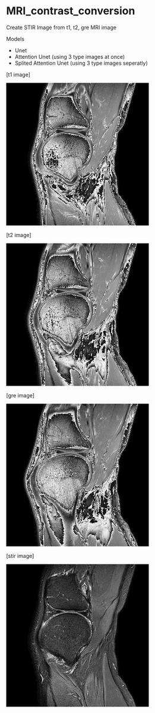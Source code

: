 # MRI_contrast_conversion

Create STIR Image from t1, t2, gre MRI image

Models
- Unet
- Attention Unet (using 3 type images at once)
- Splited Attention Unet (using 3 type images seperatly)

[t1 image]

![t1](./images/x_t1.png)

[t2 image]

![t2](./images/x_t2.png)

[gre image]

![gre](./images/x_gre.png)

[stir image]

![stir](./images/x_stir.png)


